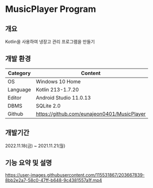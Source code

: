 # MusicPlayer Program

## 개요
Kotlin을 사용하여 냉장고 관리 프로그램을 만들기

## 개발 환경
| Category | Content |
| --- | --- |
| OS | Windows 10 Home |
| Language | Kotlin 213-1.7.20 |
| Editor | Android Studio 11.0.13 |
| DBMS | SQLite 2.0 |
| Github | https://github.com/eunajeon0401/MusicPlayer |
## 개발기간
2022.11.18(금) ~ 2021.11.21(월)
## 기능 요약 및 설명

https://user-images.githubusercontent.com/115531867/203667839-8bb2e2a7-58c0-47ff-b648-9c4381557a1f.mp4

